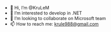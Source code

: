 - 👋 Hi, I’m @KruLeM
- 👀 I’m interested to develop in .NET
- 💞️ I’m looking to collaborate on Microsoft team
- 📫 How to reach me: krule988@gmail.com

<!---
KruLeM/KruLeM is a ✨ special ✨ repository because its `README.md` (this file) appears on your GitHub profile.
You can click the Preview link to take a look at your changes.
--->
